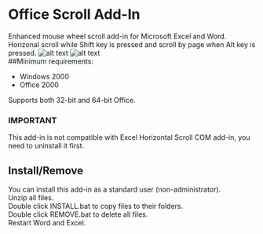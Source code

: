 # Office Scroll Add-In
Enhanced mouse wheel scroll add-in for Microsoft Excel and Word.<br/>
Horizonal scroll while Shift key is pressed and scroll by page when Alt key is pressed.
![alt text](https://github.com/T800G/OfficeScroll/blob/master/xlhscroll.gif "Excel horizontal scroll")
![alt text](https://github.com/T800G/OfficeScroll/blob/master/wdvscroll.gif "Word vertical scroll")<br/>
##Minimum requirements:
  * Windows 2000
  * Office 2000


Supports both 32-bit and 64-bit Office.

### IMPORTANT
This add-in is not compatible with Excel Horizontal Scroll COM add-in, you need to uninstall it first.

## Install/Remove
You can install this add-in as a standard user (non-administrator).<br/>
Unzip all files.<br/>
Double click INSTALL.bat to copy files to their folders.<br/>
Double click REMOVE.bat to delete all files.<br/>
Restart Word and Excel.
